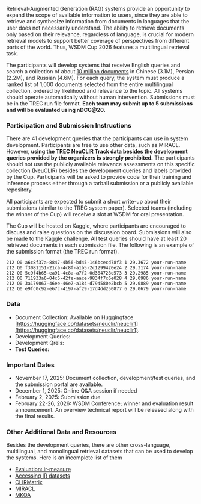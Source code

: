 Retrieval-Augmented Generation (RAG) systems provide an opportunity to expand the scope of available information to users, since they are able to retrieve and synthesize information from documents in languages that the user does not necessarily understand. The ability to retrieve documents only based on their relevance, regardless of language, is crucial for modern retrieval models to support better coverage of perspectives from different parts of the world. Thus, WSDM Cup 2026 features a multilingual retrieval task. 

The participants will develop systems that receive English queries and search a collection of about [10 million documents](https://huggingface.co/datasets/neuclir/neuclir1) in Chinese (3.1M), Persian (2.2M), and Russian (4.6M). For each query, the system must produce a ranked list of 1,000 documents selected from the entire multilingual collection, ordered by likelihood and relevance to the topic. All systems should operate automatically without human intervention. Submissions must be in the TREC run file format. **Each team may submit up to 5 submissions and will be evaluated using nDCG@20.**


### Participation and Submission Instructions

There are 41 development queries that the participants can use in system development. Participants are free to use other data, such as MIRACL. However, **using the TREC NeuCLIR Track data besides the development queries provided by the organizers is strongly prohibited.** The participants should not use the publicly available relevance assessments on this specific collection (NeuCLIR) besides the development queries and labels provided by the Cup. Participants will be asked to provide code for their training and inference process either through a tarball submission or a publicly available repository. 

All participants are expected to submit a short write-up about their submissions (similar to the TREC system paper). Selected teams (including the winner of the Cup) will receive a slot at WSDM for oral presentation. 

The Cup will be hosted on Kaggle, where participants are encouraged to discuss and raise questions on the discussion board. Submissions will also be made to the Kaggle challenge. All test queries should have at least 20 retrieved documents in each submission file. The following is an example of the submission format (the TREC run format).

```
212 Q0 a6c8f37a-8847-4b56-bd45-146bcecd78f3 1 29.3672 your-run-name
212 Q0 f3081151-21ca-4c8f-a1b5-2c1299420e24 2 29.3174 your-run-name
212 Q0 5c9f4b65-ea91-4c8a-a7f2-0d384728e573 3 29.2985 your-run-name
212 Q0 711933a6-04c5-42fe-aace-9834f7c6e028 4 29.0986 your-run-name
212 Q0 3a179067-46ee-46e7-a184-d794580e2bcb 5 29.0889 your-run-name
212 Q0 e9fc0c92-e67c-4197-af29-17d4dd250877 6 29.0679 your-run-name
```

### Data

- Document Collection: Available on Huggingface [https://huggingface.co/datasets/neuclir/neuclir1](https://huggingface.co/datasets/neuclir/neuclir1).
- Development Queries: 
- Development Qrels: 
- **Test Queries:**


### Important Dates
- November 17, 2025: Document collection, development/test queries, and the submission portal are available.
- December 1, 2025: Online Q&A session if needed
- February 2, 2025: Submission due
- February 22-26, 2026: WSDM Conference; winner and evaluation result announcement. An overview technical report will be released along with the final results.  


### Other Additional Data and Resources

Besides the development queries, there are other cross-language, multilingual, and monolingual retrieval datasets that can be used to develop the systems. Here is an incomplete list of them

- [Evaluation: ir-measure](https://ir-measur.es/en/latest/)
- [Accessing IR datasets](https://ir-datasets.com/)
- [CLIRMatrix](https://aclanthology.org/2020.emnlp-main.340/)
- [MIRACL](https://github.com/project-miracl/miracl)
- [MKQA](https://github.com/apple/ml-mkqa)
